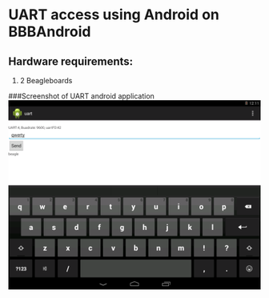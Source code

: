 UART access using Android on BBBAndroid
==============================

Hardware requirements:
-----------------------------

1. 2 Beagleboards

###Screenshot of UART android application
![UART app](uart.png?raw=true)